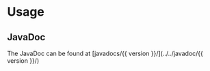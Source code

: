 # Usage


## JavaDoc


The JavaDoc can be found at [javadocs/{{ version }}/](../../javadoc/{{ version }}/)
